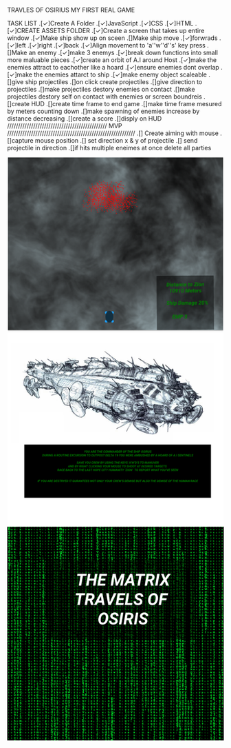 TRAVLES OF OSIRIUS 
MY FIRST REAL GAME

TASK LIST
.[✓]Create A Folder
    .[✓]JavaScript
    .[✓]CSS
    .[✓]HTML
    .[✓]CREATE ASSETS FOLDER
.[✓]Create a screen that takes up entire window
.[✓]Make ship show up on sceen
.[]Make ship move 
    .[✓]forwrads
    .[✓]left
    .[✓]right
    .[✓]back
    .[✓]Align movement to 'a''w''d''s' key press
.[]Make an enemy
    .[✓]make 3 enemys 
    .[✓]break down functions into small more maluable pieces
    .[✓]create an orbit of A.I around Host
    .[✓]make the enemies attract to eachother like a hoard
    .[✓]ensure enemies dont overlap
    .[✓]make the enemies attarct to ship
    .[✓]make enemy object scaleable 
.[]give ship projectiles
    .[]on click create projectiles
    .[]give direction to projectiles
    .[]make projectiles destory enemies on contact 
    .[]make projectiles destory self on contact with enemies or screen boundreis
.[]create HUD
    .[]create time frame to end game
    .[]make time frame mesured by meters counting down
    .[]make spawning of enemies increase by distance decreasing 
.[]create a score 
    .[]disply on HUD
////////////////////////////////////////////// MVP ///////////////////////////////////////////////////////////
.[] Create aiming with mouse
    .[]capture mouse position
    .[] set direction x & y of projectile
    .[] send projectile in direction 
    .[]if hits multiple eneimes at once delete all parties



![inGame](./assets/inGame.png)
![instruction](./assets/instruction.png)
![title](./assets/title.png)